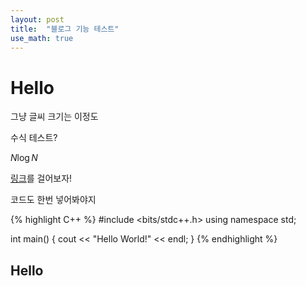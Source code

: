 ```yaml
---
layout: post
title:  "블로그 기능 테스트"
use_math: true
---
```


# Hello
그냥 글씨 크기는 이정도

수식 테스트?

$N \log{N}$

[링크]를 걸어보자!

코드도 한번 넣어봐야지

{% highlight C++ %}
#include <bits/stdc++.h>
using namespace std;

int main() {
	cout << "Hello World!" << endl;
}
{% endhighlight %}

## Hello

[링크]: https://www.github.com/jjwdi0/